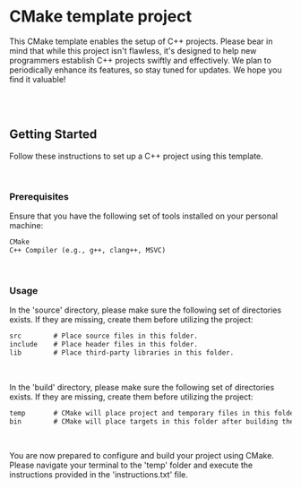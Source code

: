 # CMake template project

This CMake template enables the setup of C++ projects. Please bear in mind that while this project isn't flawless, it's designed to help new programmers establish C++ projects swiftly and effectively. We plan to periodically enhance its features, so stay tuned for updates. We hope you find it valuable!

<br>
<br>

## Getting Started

Follow these instructions to set up a C++ project using this template.

<br>

### Prerequisites

Ensure that you have the following set of tools installed on your personal machine:

```diff
CMake
C++ Compiler (e.g., g++, clang++, MSVC)
```

<br>

### Usage

In the 'source' directory, please make sure the following set of directories exists. If they are missing, create them before utilizing the project:
```diff
src        # Place source files in this folder.
include    # Place header files in this folder.
lib        # Place third-party libraries in this folder.
```

<br>

In the 'build' directory, please make sure the following set of directories exists. If they are missing, create them before utilizing the project:
```diff
temp       # CMake will place project and temporary files in this folder.
bin        # CMake will place targets in this folder after building them.
```

<br>

You are now prepared to configure and build your project using CMake. Please navigate your terminal to the 'temp' folder and execute the instructions provided in the 'instructions.txt' file.
